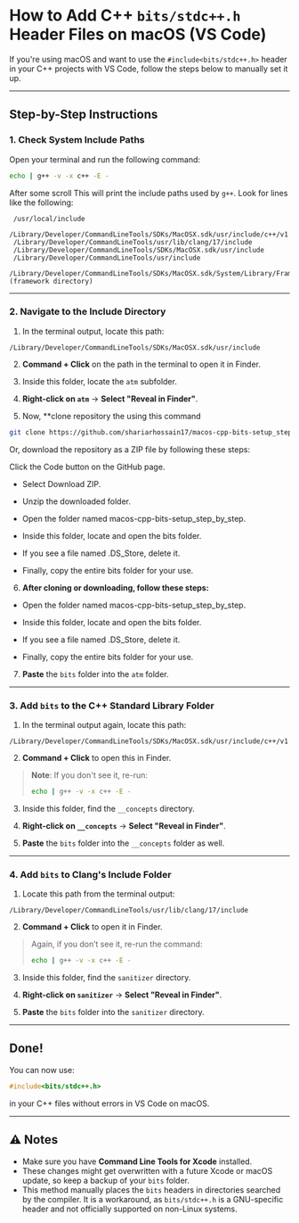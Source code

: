 # How to Add C++ `bits/stdc++.h` Header Files on macOS (VS Code)

If you're using macOS and want to use the `#include<bits/stdc++.h>` header in your C++ projects with VS Code, follow the steps below to manually set it up.

---

## Step-by-Step Instructions

### 1. Check System Include Paths

Open your terminal and run the following command:

```bash
echo | g++ -v -x c++ -E -
```

After some scroll This will print the include paths used by `g++`. Look for lines like the following:

```
 /usr/local/include
 /Library/Developer/CommandLineTools/SDKs/MacOSX.sdk/usr/include/c++/v1
 /Library/Developer/CommandLineTools/usr/lib/clang/17/include
 /Library/Developer/CommandLineTools/SDKs/MacOSX.sdk/usr/include
 /Library/Developer/CommandLineTools/usr/include
 /Library/Developer/CommandLineTools/SDKs/MacOSX.sdk/System/Library/Frameworks (framework directory)
```

---

### 2. Navigate to the Include Directory

1. In the terminal output, locate this path:

```
/Library/Developer/CommandLineTools/SDKs/MacOSX.sdk/usr/include

```

2. **Command + Click** on the path in the terminal to open it in Finder.

3. Inside this folder, locate the `atm` subfolder.

4. **Right-click on `atm`** → **Select "Reveal in Finder"**.

5. Now, \*\*clone repository the using this command

```bash
git clone https://github.com/shariarhossain17/macos-cpp-bits-setup_step_by_step.git
```

Or,
download the repository as a ZIP file by following these steps:

Click the Code button on the GitHub page.

- Select Download ZIP.

- Unzip the downloaded folder.

- Open the folder named macos-cpp-bits-setup_step_by_step.

- Inside this folder, locate and open the bits folder.

- If you see a file named .DS_Store, delete it.

- Finally, copy the entire bits folder for your use.

6. **After cloning or downloading, follow these steps:**

- Open the folder named macos-cpp-bits-setup_step_by_step.

- Inside this folder, locate and open the bits folder.

- If you see a file named .DS_Store, delete it.

- Finally, copy the entire bits folder for your use.

7. **Paste** the `bits` folder into the `atm` folder.

---

### 3. Add `bits` to the C++ Standard Library Folder

1. In the terminal output again, locate this path:

```
/Library/Developer/CommandLineTools/SDKs/MacOSX.sdk/usr/include/c++/v1
```

2. **Command + Click** to open this in Finder.

> **Note**: If you don't see it, re-run:
>
> ```bash
> echo | g++ -v -x c++ -E -
> ```

3. Inside this folder, find the `__concepts` directory.

4. **Right-click on `__concepts`** → **Select "Reveal in Finder"**.

5. **Paste** the `bits` folder into the `__concepts` folder as well.

---

### 4. Add `bits` to Clang's Include Folder

1. Locate this path from the terminal output:

```
/Library/Developer/CommandLineTools/usr/lib/clang/17/include
```

2. **Command + Click** to open it in Finder.

> Again, if you don’t see it, re-run the command:
>
> ```bash
> echo | g++ -v -x c++ -E -
> ```

3. Inside this folder, find the `sanitizer` directory.

4. **Right-click on `sanitizer`** → **Select "Reveal in Finder"**.

5. **Paste** the `bits` folder into the `sanitizer` directory.

---

## Done!

You can now use:

```cpp
#include<bits/stdc++.h>
```

in your C++ files without errors in VS Code on macOS.

---

## ⚠️ Notes

- Make sure you have **Command Line Tools for Xcode** installed.
- These changes might get overwritten with a future Xcode or macOS update, so keep a backup of your `bits` folder.
- This method manually places the `bits` headers in directories searched by the compiler. It is a workaround, as `bits/stdc++.h` is a GNU-specific header and not officially supported on non-Linux systems.
